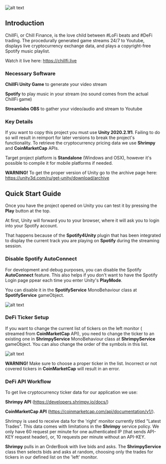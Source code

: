 
![alt text](https://github.com/ssemino/ChillFi/blob/main/Assets/Resources/README/readme00.png)
 
 ## Introduction
 
ChillFi, or Chill Finance, is the love child between #LoFi beats and #DeFi trading. The procedurally generated game streams 24/7 to Youtube, displays live cryptocurrency exchange data, and plays a copyright-free Spotify music playlist.

Watch it live here: https://chillfi.live

### Necessary Software

**ChillFi Unity Game** to generate your video stream

**Spotify** to play music in your stream (no sound comes from the actual ChillFi game)

**Streamlabs OBS** to gather your video/audio and stream to Youtube

 ### Key Details
 
 If you want to copy this project you must use **Unity 2020.2.1f1**. Failing to do so will result in reimport for later versions to break the project's functionality.
 To retrieve the cryptocurrency pricing data we use **Shrimpy** and **CoinMarketCap** APIs.
 
 Target project platform is **Standalone** (Windows and OSX), however it's possible to compile it for mobile platforms if needed.
 
 **WARNING!**
 To get the proper version of Unity go to the archive page here: https://unity3d.com/ru/get-unity/download/archive
 
 ## Quick Start Guide
 
 Once you have the project opened on Unity you can test it by pressing the **Play** button at the top.
 
 At first, Unity will forward you to your browser, where it will ask you to login into your Spotify account.
 
 That happens because of the **Spotify4Unity** plugin that has been integrated to display the current track you are playing on **Spotify** during the streaming session.

### Disable Spotify AutoConnect
For development and debug purposes, you can disable the Spotify **AutoConnect** feature. This also helps if you don't want to have the Spotify Login page ppear each time you enter Unity's **PlayMode**.

You can disable it in the **SpotifyService** MonoBehaviour class at **SpotifyService** gameObject.

![alt text](https://github.com/ssemino/ChillFi/blob/main/Assets/Resources/README/readme01.png)

### DeFi Ticker Setup

If you want to change the current list of tickers on the left monitor ( streamed from **CoinMarketCap** API), you need to change the ticker to an existing one in **ShrimpyService** MonoBehaviour class at **ShrimpyService** gameObject. You can also change the order of the symbols in this list.

![alt text](https://github.com/ssemino/ChillFi/blob/main/Assets/Resources/README/readme02.png)

**WARNING!** Make sure to choose a proper ticker in the list. Incorrect or not covered tickers in **CoinMarketCap** will result in an error.

### DeFi API Workflow

To get live cryptocurrency ticker data for our application we use: 

**Shrimpy API** (https://developers.shrimpy.io/docs/) 

**CoinMarketCap API** (https://coinmarketcap.com/api/documentation/v1/).

Shrimpy is used to receive data for the 'right' monitor currently titled "Latest Trades". This data comes with limitations in the **Shrimpy** service policy. We only have 60 request per minute for one authenticated IP (that sends API-KEY request header), or, 10 requests per minute without an API-KEY.

**Shrimpy** pulls in an OrderBook with live bids and asks. The **ShrimpyService** class then selects bids and asks at random, choosing only the trades for tickers in our defined list on the 'left' monitor. 
